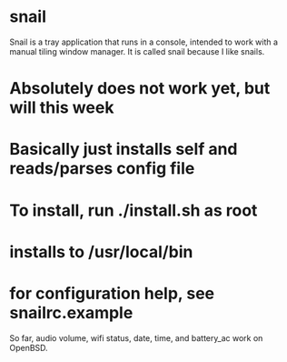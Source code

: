 # snail
Snail is a tray application that runs in a console, intended to work with a manual tiling window manager. It is called snail because I like snails.

# Absolutely does not work yet, but will this week
# Basically just installs self and reads/parses config file

# To install, run ./install.sh as root
# installs to /usr/local/bin


# for configuration help, see snailrc.example



So far, audio volume, wifi status, date, time, and battery_ac work on OpenBSD.
